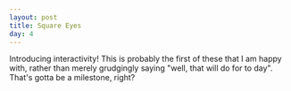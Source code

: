 ```yaml
---
layout: post
title: Square Eyes
day: 4
---
```


Introducing interactivity!  This is probably the first of these that I am happy with, rather than merely grudgingly saying "well, that will do for to day".  That's gotta be a milestone, right?